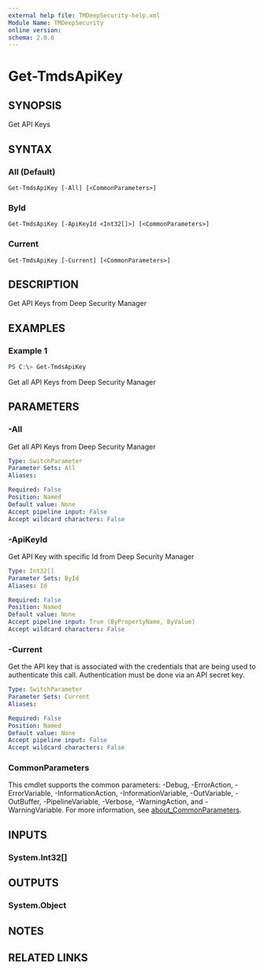 ```yaml
---
external help file: TMDeepSecurity-help.xml
Module Name: TMDeepSecurity
online version:
schema: 2.0.0
---
```


# Get-TmdsApiKey

## SYNOPSIS
Get API Keys

## SYNTAX

### All (Default)
```
Get-TmdsApiKey [-All] [<CommonParameters>]
```

### ById
```
Get-TmdsApiKey [-ApiKeyId <Int32[]>] [<CommonParameters>]
```

### Current
```
Get-TmdsApiKey [-Current] [<CommonParameters>]
```

## DESCRIPTION
Get API Keys from Deep Security Manager

## EXAMPLES

### Example 1
```powershell
PS C:\> Get-TmdsApiKey
```

Get all API Keys from Deep Security Manager

## PARAMETERS

### -All
Get all API Keys from Deep Security Manager

```yaml
Type: SwitchParameter
Parameter Sets: All
Aliases:

Required: False
Position: Named
Default value: None
Accept pipeline input: False
Accept wildcard characters: False
```

### -ApiKeyId
Get API Key with specific Id from Deep Security Manager

```yaml
Type: Int32[]
Parameter Sets: ById
Aliases: Id

Required: False
Position: Named
Default value: None
Accept pipeline input: True (ByPropertyName, ByValue)
Accept wildcard characters: False
```

### -Current
Get the API key that is associated with the credentials that are being used to authenticate this call. Authentication must be done via an API secret key.

```yaml
Type: SwitchParameter
Parameter Sets: Current
Aliases:

Required: False
Position: Named
Default value: None
Accept pipeline input: False
Accept wildcard characters: False
```

### CommonParameters
This cmdlet supports the common parameters: -Debug, -ErrorAction, -ErrorVariable, -InformationAction, -InformationVariable, -OutVariable, -OutBuffer, -PipelineVariable, -Verbose, -WarningAction, and -WarningVariable. For more information, see [about_CommonParameters](http://go.microsoft.com/fwlink/?LinkID=113216).

## INPUTS

### System.Int32[]

## OUTPUTS

### System.Object
## NOTES

## RELATED LINKS
